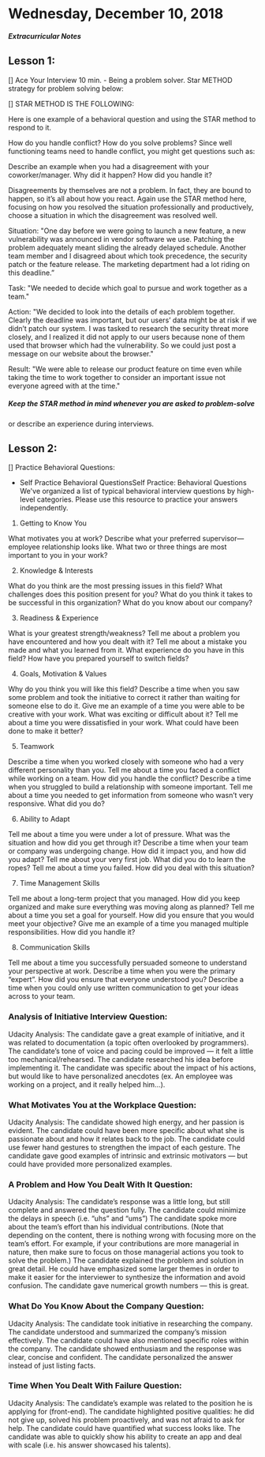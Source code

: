 # Wednesday, December 10, 2018

##### Extracurricular Notes

## Lesson 1:
[] Ace Your Interview 10 min.
    - Being a problem solver. Star METHOD strategy for problem solving below:

[] STAR METHOD IS THE FOLLOWING: 

Here is one example of a behavioral question and using the STAR method
to respond to it.

How do you handle conflict? How do you solve problems?
Since well functioning teams need to handle conflict, you might
get questions such as:

Describe an example when you had a disagreement with your
coworker/manager. Why did it happen? How did you handle it?

Disagreements by themselves are not a problem. In fact, they are bound to
happen, so it’s all about how you react. Again use the STAR method here,
focusing on how you resolved the situation professionally and
productively, choose a situation in which the disagreement was resolved
well.

Situation: "One day before we were going to launch a new feature, a
new vulnerability was announced in vendor software we use.
Patching the problem adequately meant sliding the already delayed 
schedule. Another team member and I disagreed about which took
precedence, the security patch or the feature release. The marketing 
department had a lot riding on this deadline.”

Task: "We needed to decide which goal to pursue and work together 
as a team."

Action: "We decided to look into the details of each problem together.
Clearly the deadline was important, but our users’ data might be at
risk if we didn’t patch our system. I was tasked to research the
security threat more closely, and I realized it did not apply to
our users because none of them used that browser which had the 
vulnerability. So we could just post a message on our website about
the browser."

Result: "We were able to release our product feature on time even
while taking the time to work together to consider an important issue
not everyone agreed with at the time."

##### Keep the STAR method in mind whenever you are asked to problem-solve
or describe an experience during interviews.

## Lesson 2:

[] Practice Behavioral Questions:

- Self Practice Behavioral QuestionsSelf Practice: Behavioral Questions
We've organized a list of typical behavioral interview questions by
high-level categories. Please use this resource to practice your
answers independently.

1. Getting to Know You

What motivates you at work?
Describe what your preferred supervisor—employee relationship looks like.
What two or three things are most important to you in your work?

2. Knowledge & Interests

What do you think are the most pressing issues in this field?
What challenges does this position present for you?
What do you think it takes to be successful in this organization?
What do you know about our company?

3. Readiness & Experience

What is your greatest strength/weakness?
Tell me about a problem you have encountered and how you dealt with it?
Tell me about a mistake you made and what you learned from it.
What experience do you have in this field? How have you
prepared yourself to switch fields?

4. Goals, Motivation & Values

Why do you think you will like this field?
Describe a time when you saw some problem and took the initiative
to correct it rather than waiting for someone else to do it.
Give me an example of a time you were able to be creative with
your work. What was exciting or difficult about it?
Tell me about a time you were dissatisfied in your work. What could
have been done to make it better?

5. Teamwork

Describe a time when you worked closely with someone who had a
very different personality than you.
Tell me about a time you faced a conflict while working on a team.
How did you handle the conflict?
Describe a time when you struggled to build a relationship with
someone important.
Tell me about a time you needed to get information from someone
who wasn’t very responsive. What did you do?

6. Ability to Adapt

Tell me about a time you were under a lot of pressure. What was
the situation and how did you get through it?
Describe a time when your team or company was undergoing change.
How did it impact you, and how did you adapt?
Tell me about your very first job. What did you do to learn the ropes?
Tell me about a time you failed. How did you deal with this situation?

7. Time Management Skills

Tell me about a long-term project that you managed. How did you keep
organized and make sure everything was moving along as planned?
Tell me about a time you set a goal for yourself. How did you
ensure that you would meet your objective?
Give me an example of a time you managed multiple responsibilities.
How did you handle it?

8. Communication Skills

Tell me about a time you successfully persuaded someone to understand
your perspective at work.
Describe a time when you were the primary “expert”. How did you
ensure that everyone understood you?
Describe a time when you could only use written communication to
get your ideas across to your team.


### Analysis of Initiative Interview Question:

Udacity Analysis:
The candidate gave a great example of initiative, and it was related
to documentation (a topic often overlooked by programmers).
The candidate’s tone of voice and pacing could be improved — it felt
a little too mechanical/rehearsed.
The candidate researched his idea before implementing it.
The candidate was specific about the impact of his actions, but
would like to have personalized anecdotes (ex. An employee was
working on a project, and it really helped him…).

### What Motivates You at the Workplace Question:

Udacity Analysis:
The candidate showed high energy, and her passion is evident.
The candidate could have been more specific about what she is
passionate about and how it relates back to the job.
The candidate could use fewer hand gestures to strengthen the
impact of each gesture.
The candidate gave good examples of intrinsic and extrinsic
motivators — but could have provided more personalized examples.

### A Problem and How You Dealt With It Question: 

Udacity Analysis:
The candidate’s response was a little long, but still complete and
answered the question fully.
The candidate could minimize the delays in speech (i.e. “uhs” and “ums”)
The candidate spoke more about the team’s effort than his individual
contributions. (Note that depending on the content, there is nothing
wrong with focusing more on the team’s effort. For example, if your
contributions are more managerial in nature, then make sure to focus
on those managerial actions you took to solve the problem.)
The candidate explained the problem and solution in great detail.
He could have emphasized some larger themes in order to make it easier
for the interviewer to synthesize the information and avoid confusion.
The candidate gave numerical growth numbers — this is great.

### What Do You Know About the Company Question:

Udacity Analysis:
The candidate took initiative in researching the company.
The candidate understood and summarized the company’s 
mission effectively.
The candidate could have also mentioned specific roles within
the company.
The candidate showed enthusiasm and the response was clear,
concise and confident.
The candidate personalized the answer instead of just listing facts.

### Time When You Dealt With Failure Question:

Udacity Analysis:
The candidate’s example was related to the position he is applying
for (front-end).
The candidate highlighted positive qualities: he did not give up,
solved his problem proactively, and was not afraid to ask for help.
The candidate could have quantified what success looks like.
The candidate was able to quickly show his ability to create an
app and deal with scale (i.e. his answer showcased his talents).

